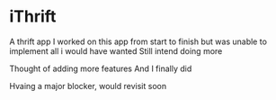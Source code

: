 # iThrift
A thrift app
I worked on this app from start to finish
but was unable to implement all i would have wanted
Still intend doing more

Thought of adding more features
And I finally did

Hvaing a major blocker, would revisit soon
